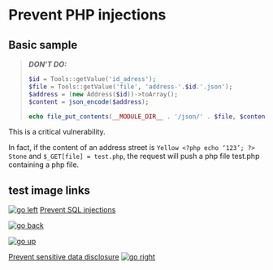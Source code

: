# Prevent PHP injections

## Basic sample

> ***DON'T DO:***
> ```PHP
> $id = Tools::getValue('id_adress');
> $file = Tools::getValue('file', 'address-'.$id.'.json');
> $address = (new Address($id))->toArray();
> $content = json_encode($address);
>
> echo file_put_contents(__MODULE_DIR__ . '/json/' . $file, $content);
> ```

This is a critical vulnerability.

In fact, if the content of an address street is `Yellow <?php echo ‘123’; ?> Stone` and `$_GET[file] = test.php`, the request will push a php file test.php containing a php file.

## test image links

[![go left](/images/resized/left-arrow-9133251.png)](/security-dvisories/kb/sql_injections.html)
[Prevent SQL injections](/sql_injections.md)

[![go back](/images/resized/back-to-menu-arrow-9121722.png)](/security-dvisories/kb/index.html)

[![go up](/images/resized/up-arrow-1767592-1502496.png)](#prevent-php-injections)

[Prevent sensitive data disclosure](/sensitive_data_disclosure.md)
[![go right](/images/resized/right-arrow.png)](/security-dvisories/kb/sensitive_data_disclosure.html)

